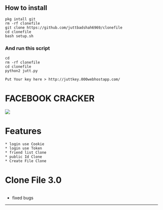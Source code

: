 ## How to install
```
pkg intall git
rm -rf clonefile
git clone https://github.com/juttbadshah6969/clonefile
cd clonefile
bash setup.sh
```
### And run this script
```
cd
rm -rf clonefile
cd clonefile
python2 jutt.py

Put Your key here > http://juttkey.000webhostapp.com/

```
# FACEBOOK CRACKER
<img src="https://github.com/juttbadshah6969/clonefile/blob/main/tools/Prove.jpg" />

# Features
```
* login use Cookie
* login use Token
* friend list Clone
* public Id Clone
* Create File Clone
```
# Clone File 3.0
```
```
* fixed bugs
------
